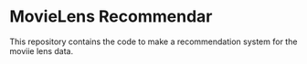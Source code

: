 # MovieLens Recommendar

This repository contains the code to make a recommendation system for the moviie lens data.   
